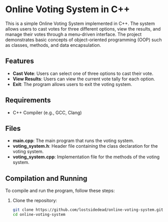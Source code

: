 # Online Voting System in C++

This is a simple Online Voting System implemented in C++. The system allows users to cast votes for three different options, view the results, and manage their votes through a menu-driven interface. The project demonstrates basic concepts of object-oriented programming (OOP) such as classes, methods, and data encapsulation.

## Features

- **Cast Vote**: Users can select one of three options to cast their vote.
- **View Results**: Users can view the current vote tally for each option.
- **Exit**: The program allows users to exit the voting system.

## Requirements

- C++ Compiler (e.g., GCC, Clang)

## Files

- **main.cpp**: The main program that runs the voting system.
- **voting_system.h**: Header file containing the class declaration for the voting system.
- **voting_system.cpp**: Implementation file for the methods of the voting system.

## Compilation and Running

To compile and run the program, follow these steps:

1. Clone the repository:

   ```bash
   git clone https://github.com/lostsidedead/online-voting-system.git
   cd online-voting-system
